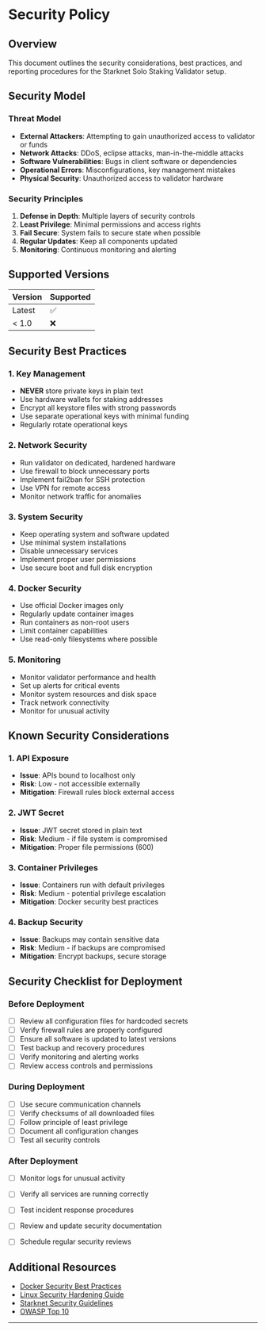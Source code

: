 # Security Policy

## Overview

This document outlines the security considerations, best practices, and reporting procedures for the Starknet Solo Staking Validator setup.

## Security Model

### Threat Model
- **External Attackers**: Attempting to gain unauthorized access to validator or funds
- **Network Attacks**: DDoS, eclipse attacks, man-in-the-middle attacks
- **Software Vulnerabilities**: Bugs in client software or dependencies
- **Operational Errors**: Misconfigurations, key management mistakes
- **Physical Security**: Unauthorized access to validator hardware

### Security Principles
1. **Defense in Depth**: Multiple layers of security controls
2. **Least Privilege**: Minimal permissions and access rights
3. **Fail Secure**: System fails to secure state when possible
4. **Regular Updates**: Keep all components updated
5. **Monitoring**: Continuous monitoring and alerting

## Supported Versions

| Version | Supported          |
| ------- | ------------------ |
| Latest  | :white_check_mark: |
| < 1.0   | :x:                |

## Security Best Practices

### 1. Key Management
- **NEVER** store private keys in plain text
- Use hardware wallets for staking addresses
- Encrypt all keystore files with strong passwords
- Use separate operational keys with minimal funding
- Regularly rotate operational keys

### 2. Network Security
- Run validator on dedicated, hardened hardware
- Use firewall to block unnecessary ports
- Implement fail2ban for SSH protection
- Use VPN for remote access
- Monitor network traffic for anomalies

### 3. System Security
- Keep operating system and software updated
- Use minimal system installations
- Disable unnecessary services
- Implement proper user permissions
- Use secure boot and full disk encryption

### 4. Docker Security
- Use official Docker images only
- Regularly update container images
- Run containers as non-root users
- Limit container capabilities
- Use read-only filesystems where possible

### 5. Monitoring
- Monitor validator performance and health
- Set up alerts for critical events
- Monitor system resources and disk space
- Track network connectivity
- Monitor for unusual activity

## Known Security Considerations

### 1. API Exposure
- **Issue**: APIs bound to localhost only
- **Risk**: Low - not accessible externally
- **Mitigation**: Firewall rules block external access

### 2. JWT Secret
- **Issue**: JWT secret stored in plain text
- **Risk**: Medium - if file system is compromised
- **Mitigation**: Proper file permissions (600)

### 3. Container Privileges
- **Issue**: Containers run with default privileges
- **Risk**: Medium - potential privilege escalation
- **Mitigation**: Docker security best practices

### 4. Backup Security
- **Issue**: Backups may contain sensitive data
- **Risk**: Medium - if backups are compromised
- **Mitigation**: Encrypt backups, secure storage

## Security Checklist for Deployment

### Before Deployment
- [ ] Review all configuration files for hardcoded secrets
- [ ] Verify firewall rules are properly configured
- [ ] Ensure all software is updated to latest versions
- [ ] Test backup and recovery procedures
- [ ] Verify monitoring and alerting works
- [ ] Review access controls and permissions

### During Deployment
- [ ] Use secure communication channels
- [ ] Verify checksums of all downloaded files
- [ ] Follow principle of least privilege
- [ ] Document all configuration changes
- [ ] Test all security controls

### After Deployment
- [ ] Monitor logs for unusual activity
- [ ] Verify all services are running correctly
- [ ] Test incident response procedures
- [ ] Review and update security documentation
- [ ] Schedule regular security reviews


## Additional Resources

- [Docker Security Best Practices](https://docs.docker.com/engine/security/)
- [Linux Security Hardening Guide](https://linux-audit.com/linux-security-hardening-guide/)
- [Starknet Security Guidelines](https://docs.starknet.io/security/)
- [OWASP Top 10](https://owasp.org/www-project-top-ten/)


---

